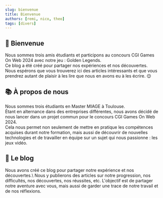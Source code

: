 ```yaml
---
slug: bienvenue
title: Bienvenue
authors: [remi, nico, theo]
tags: [divers]
---
```


## 👋 Bienvenue
Nous sommes trois amis étudiants et participons au concours CGI Games On Web 2024 avec notre jeu : Golden Legends.\
Ce blog a été créé pour partager nos expériences et nos découvertes.\
Nous espérons que vous trouverez ici des articles intéressants et que vous prendrez autant de plaisir à les lire que nous en avons eu à les écrire. 😌

## 📚 À propos de nous
Nous sommes trois étudiants en Master MIAGE à Toulouse.\
Étant en alternance dans des entreprises différentes, nous avons décidé de nous lancer dans un projet commun pour le concours CGI Games On Web 2024.\
Cela nous permet non seulement de mettre en pratique les compétences acquises durant notre formation, mais aussi de découvrir de nouvelles technologies et de travailler en équipe sur un sujet qui nous passionne : les jeux vidéo.

## 🤔 Le blog
Nous avons créé ce blog pour partager notre expérience et nos découvertes.\ 
Nous y publierons des articles sur notre progression, nos difficultés, nos découvertes, nos réussites, etc. L'objectif est de partager notre aventure avec vous, mais aussi de garder une trace de notre travail et de nos réflexions.